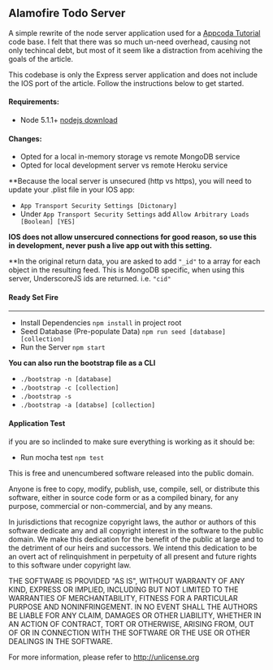 ## Alamofire Todo Server

A simple rewrite of the node server application used for a [Appcoda Tutorial](http://www.appcoda.com/alamofire-beginner-guide/) code base.
I felt that there was so much un-need overhead, causing not only techincal debt, but most of it seem like a distraction from 
acehiving the goals of the article.

This codebase is only the Express server application and does not include the IOS port of the article. Follow
the instructions below to get started.

#### Requirements:
- Node 5.1.1+ [nodejs download](http://nodejs.org)

#### Changes:
- Opted for a local in-memory storage vs remote MongoDB service
- Opted for local development server vs remote Heroku service

**Because the local server is unsecured (http vs https), you will need to update
your .plist file in your IOS app:
- `App Transport Security Settings [Dictonary]`
- Under `App Transport Security Settings` add `Allow Arbitrary Loads [Boolean] [YES]`

**IOS does not allow unsercured connections for good reason, so use this in development,
never push a live app out with this setting.**

**In the original return data, you are asked to add `"_id"` to a array for each object in 
the resulting feed. This is MongoDB specific, when using this server, UnderscoreJS ids are
returned. i.e. `"cid"`

#### Ready Set Fire
----------------------------
- Install Dependencies `npm install` in project root
- Seed Database (Pre-populate Data) `npm run seed [database] [collection]` 
- Run the Server `npm start`

**You can also run the bootstrap file as a CLI**
- `./bootstrap -n [database]`
- `./bootstrap -c [collection]`
- `./bootstrap -s`
- `./bootstrap -a [databse] [collection]`

#### Application Test 
if you are so inclinded to make sure everything is working as it should be:
- Run mocha test `npm test`

This is free and unencumbered software released into the public domain.

Anyone is free to copy, modify, publish, use, compile, sell, or
distribute this software, either in source code form or as a compiled
binary, for any purpose, commercial or non-commercial, and by any
means.

In jurisdictions that recognize copyright laws, the author or authors
of this software dedicate any and all copyright interest in the
software to the public domain. We make this dedication for the benefit
of the public at large and to the detriment of our heirs and
successors. We intend this dedication to be an overt act of
relinquishment in perpetuity of all present and future rights to this
software under copyright law.

THE SOFTWARE IS PROVIDED "AS IS", WITHOUT WARRANTY OF ANY KIND,
EXPRESS OR IMPLIED, INCLUDING BUT NOT LIMITED TO THE WARRANTIES OF
MERCHANTABILITY, FITNESS FOR A PARTICULAR PURPOSE AND NONINFRINGEMENT.
IN NO EVENT SHALL THE AUTHORS BE LIABLE FOR ANY CLAIM, DAMAGES OR
OTHER LIABILITY, WHETHER IN AN ACTION OF CONTRACT, TORT OR OTHERWISE,
ARISING FROM, OUT OF OR IN CONNECTION WITH THE SOFTWARE OR THE USE OR
OTHER DEALINGS IN THE SOFTWARE.

For more information, please refer to <http://unlicense.org>
